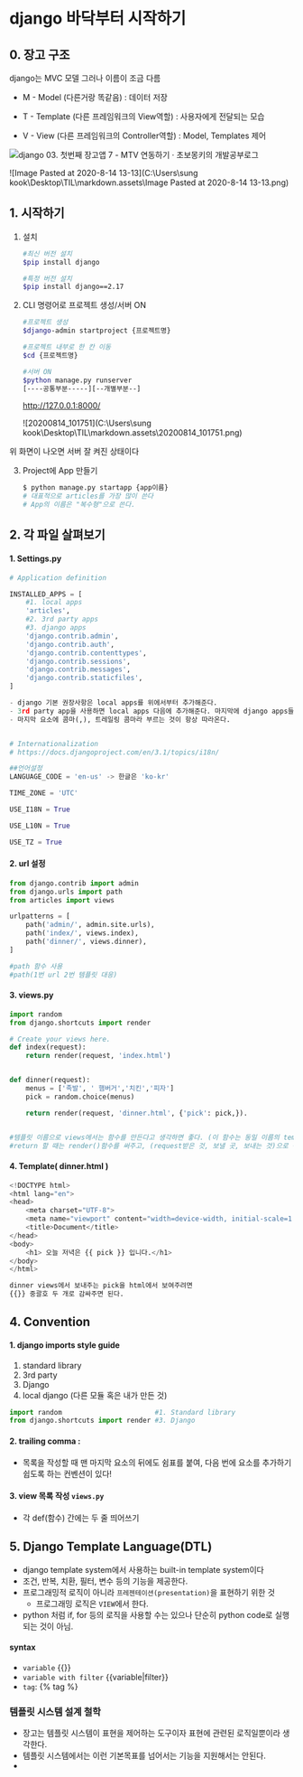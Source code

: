 # django 바닥부터 시작하기

## 0. 장고 구조 

django는 MVC 모델 그러나 이름이 조금 다름

- M - Model (다른거랑 똑같음) : 데이터 저장

- T - Template (다른 프레임워크의 View역할) : 사용자에게 전달되는 모습
- V - View (다른 프레임워크의 Controller역할) :  Model, Templates 제어



![django 03. 첫번째 장고앱 7 - MTV 연동하기 · 초보몽키의 개발공부로그](https://wayhome25.github.io/assets/post-img/django/mtv.png)

![Image Pasted at 2020-8-14 13-13](C:\Users\sung kook\Desktop\TIL\markdown.assets\Image Pasted at 2020-8-14 13-13.png)



## 1. 시작하기

1. 설치 

   ```bash
   #최신 버전 설치
   $pip install django
   
   #특정 버전 설치
   $pip install django==2.17
   ```

2. CLI 명령어로 프로젝트 생성/서버 ON

   ```bash
   #프로젝트 생성
   $django-admin startproject {프로젝트명}
   
   #프로젝트 내부로 한 칸 이동
   $cd {프로젝트명}
   
   #서버 ON
   $python manage.py runserver
   [----공통부분-----][--개별부분--]
   
   ```

   <http://127.0.0.1:8000/>

   ![20200814_101751](C:\Users\sung kook\Desktop\TIL\markdown.assets\20200814_101751.png)

위 화면이 나오면 서버 잘 켜진 상태이다

3. Project에 App 만들기

   ```bash
   $ python manage.py startapp {app이름}
   # 대표적으로 articles를 가장 많이 쓴다
   # App의 이름은 "복수형"으로 쓴다.
   ```

   

## 2. 각 파일 살펴보기

#### 1. Settings.py

```python
# Application definition

INSTALLED_APPS = [
    #1. local apps
    'articles',
    #2. 3rd party apps
    #3. django apps
    'django.contrib.admin',
    'django.contrib.auth',
    'django.contrib.contenttypes',
    'django.contrib.sessions',
    'django.contrib.messages',
    'django.contrib.staticfiles',
]

- django 기본 권장사항은 local apps를 위에서부터 추가해준다.
- 3rd party app을 사용하면 local apps 다음에 추가해준다. 마지막에 django apps들을 위치시킨다.
- 마지막 요소에 콤마(,), 트레일링 콤마라 부르는 것이 항상 따라온다.


# Internationalization
# https://docs.djangoproject.com/en/3.1/topics/i18n/

##언어설정
LANGUAGE_CODE = 'en-us' -> 한글은 'ko-kr'

TIME_ZONE = 'UTC'

USE_I18N = True

USE_L10N = True

USE_TZ = True
```



#### 2. url 설정

```python
from django.contrib import admin
from django.urls import path
from articles import views

urlpatterns = [
    path('admin/', admin.site.urls),
    path('index/', views.index),
    path('dinner/', views.dinner),
]

#path 함수 사용
#path(1번 url 2번 템플릿 대응)
```



#### 3. views.py

```python
import random
from django.shortcuts import render

# Create your views here.
def index(request):							
    return render(request, 'index.html')


def dinner(request):
    menus = ['족발', ' 햄버거','치킨','피자']
    pick = random.choice(menus)

    return render(request, 'dinner.html', {'pick': pick,}).


#템플릿 이름으로 views에서는 함수를 만든다고 생각하면 좋다. (이 함수는 동일 이름의 template을 제어하는 것이다!)
#return 할 때는 render()함수를 써주고, (request받은 것, 보낼 곳, 보내는 것)으로 작성한다.
```



#### 4. Template( dinner.html )

```python
<!DOCTYPE html>
<html lang="en">
<head>
    <meta charset="UTF-8">
    <meta name="viewport" content="width=device-width, initial-scale=1.0">
    <title>Document</title>
</head>
<body>
    <h1> 오늘 저녁은 {{ pick }} 입니다.</h1>
</body>
</html>

dinner views에서 보내주는 pick을 html에서 보여주려면
{{}} 중괄호 두 개로 감싸주면 된다.
```



## 4. Convention

#### 1. django imports style guide

1. standard library
2. 3rd party
3. Django
4. local django (다른 모듈 혹은 내가 만든 것)

```python
import random						#1. Standard library
from django.shortcuts import render #3. Django
```



#### 2. trailing comma :

- 목록을 작성할 때 맨 마지막 요소의 뒤에도 쉼표를 붙여, 다음 번에 요소를 추가하기 쉽도록 하는 컨벤션이 있다!



#### 3. view 목록 작성 `views.py`

- 각 def(함수) 간에는 두 줄 띄어쓰기





## 5. Django Template Language(DTL)

- django template system에서 사용하는 built-in template system이다
- 조건, 반복, 치환, 필터, 변수 등의 기능을 제공한다.
- 프로그래밍적 로직이 아니라 `프레젠테이션(presentation)`을 표현하기 위한 것
  - 프로그래밍 로직은 `VIEW`에서 한다.
- python 처럼 if, for 등의 로직을 사용할 수는 있으나 단순히 python code로 실행되는 것이 아님.



#### syntax

- `variable` {{}}
- `variable with filter` {{variable|filter}}
- `tag`: {% tag %}



### 템플릿 시스템 설계 철학

- 장고는 템플릿 시스템이 표현을 제어하는 도구이자 표현에 관련된 로직일뿐이라 생각한다.
- 템플릿 시스템에서는 이런 기본목표를 넘어서는 기능을 지원해서는 안된다.
- 